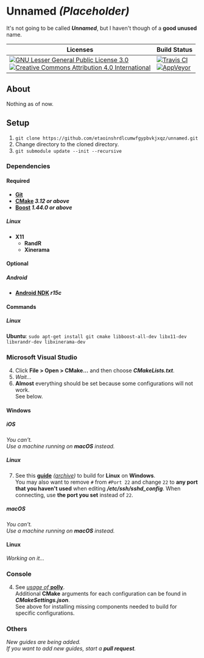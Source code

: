 # Unnamed _(Placeholder)_
It's not going to be called **_Unnamed_**, but I haven't though of a **good unused** name.

[LGPL-3.0 License Logo]: https://www.gnu.org/graphics/lgplv3-with-text-95x42.png
[LGPL-3.0 License]: https://www.gnu.org/licenses/lgpl-3.0
[CC-BY-4.0 License Logo]: https://i.creativecommons.org/l/by/4.0/88x31.png
[CC-BY-4.0 License]: https://creativecommons.org/licenses/by/4.0/legalcode
[Travis CI Status]: https://img.shields.io/travis/etaoinshrdlcumwfgypbvkjxqz/unnamed.svg?logo=travis&style=plastic
[Travis CI Build]: https://travis-ci.org/etaoinshrdlcumwfgypbvkjxqz/unnamed
[AppVeyor Status]: https://img.shields.io/appveyor/ci/etaoinshrdlcumwfgypbvkjxqz/unnamed.svg?logo=appveyor&style=plastic
[AppVeyor Build]: https://ci.appveyor.com/project/etaoinshrdlcumwfgypbvkjxqz/unnamed

| Licenses                                                                                                                                                                            | Build Status                                                                                      |
|-------------------------------------------------------------------------------------------------------------------------------------------------------------------------------------|---------------------------------------------------------------------------------------------------|
|[![GNU Lesser General Public License 3.0][LGPL-3.0 License Logo]][LGPL-3.0 License]<br>[![Creative Commons Attribution 4.0 International][CC-BY-4.0 License Logo]][CC-BY-4.0 License]|[![Travis CI][Travis CI Status]][Travis CI Build]<br>[![AppVeyor][AppVeyor Status]][AppVeyor Build]|

## About
Nothing as of now.

## Setup
1. `git clone https://github.com/etaoinshrdlcumwfgypbvkjxqz/unnamed.git`
2. Change directory to the cloned directory.
3. `git submodule update --init --recursive`

### Dependencies
#### Required
- **[Git](https://git-scm.com/downloads)**
- **[CMake](https://cmake.org/download/) _3.12 or above_**
- **[Boost](https://www.boost.org/users/download/) _1.44.0 or above_**
##### Linux
- **X11**
  - **RandR**
  - **Xinerama**

#### Optional
##### Android
- **[Android NDK](https://developer.android.com/ndk/downloads/) _r15c_**

#### Commands
##### Linux
**Ubuntu**: `sudo apt-get install git cmake libboost-all-dev libx11-dev libxrandr-dev libxinerama-dev`

### Microsoft Visual Studio
4. Click **File > Open > CMake...** and then choose **_CMakeLists.txt_**.
5. _Wait..._
6. **Almost** everything should be set because some configurations will not work.<br>
   See below.
#### Windows
##### iOS
_You can't.<br>
Use a machine running on **macOS** instead._
##### Linux
7. See this **[guide](https://blogs.msdn.microsoft.com/vcblog/2017/02/08/targeting-windows-subsystem-for-linux-from-visual-studio/)** _([archive](https://archive.fo/QgEBg))_ to build for **Linux** on **Windows**.<br>
   You may also want to remove `#` from `#Port 22` and change `22` to **any port that you haven't used** when editing **_/etc/ssh/sshd_config_**.
   When connecting, use **the port you set** instead of `22`.
##### macOS
_You can't.<br>
Use a machine running on **macOS** instead._
#### Linux
_Working on it..._

### Console
4. See [_usage of_ **polly**](https://github.com/ruslo/polly/blob/master/README.md#usage).<br>
   Additional **CMake** arguments for each configuration can be found in **_CMakeSettings.json_**.<br>
   See above for installing missing components needed to build for specific configurations.

### Others
_New guides are being added._<br>
_If you want to add new guides, start a **pull request**._
